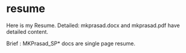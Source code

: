 # resume
Here is my Resume.
Detailed: mkprasad.docx and mkprasad.pdf have detailed content.

Brief   : MKPrasad_SP* docs are single page resume.
